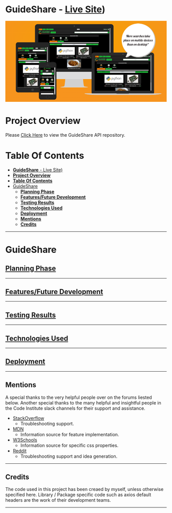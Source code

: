 # **GuideShare** - [Live Site](https://guideshare-live.herokuapp.com/))

![GuideShare](/docs/images/am-i-response.png)

# **Project Overview**

Please [Click Here](https://github.com/lukebinmore/guideshare-api) to view the GuideShare API repository.

# **Table Of Contents**
- [**GuideShare** - Live Site)](#guideshare---live-site)
- [**Project Overview**](#project-overview)
- [**Table Of Contents**](#table-of-contents)
- [GuideShare](#guideshare)
  - [**Planning Phase**](#planning-phase)
  - [**Features/Future Development**](#featuresfuture-development)
  - [**Testing Results**](#testing-results)
  - [**Technologies Used**](#technologies-used)
  - [**Deployment**](#deployment)
  - [**Mentions**](#mentions)
  - [**Credits**](#credits)

***

# GuideShare

## [**Planning Phase**](/docs/PLANNING.md)

***

## [**Features/Future Development**](/docs/FEATURES.md)

***

## [**Testing Results**](/docs/TESTING.md)

***

## [**Technologies Used**](/docs/TECHNOLOGIES.md)

***

## [**Deployment**](/docs/DEPLOYMENT.md)

***

## **Mentions**

A special thanks to the very helpful people over on the forums liested below. Another special thanks to the many helpful and insightful people in the Code Institute slack channels for their support and assistance.

 - [StackOverflow](https://stackoverflow.com/)
   - Troubleshooting support.
 - [MDN](https://developer.mozilla.org/en-US/)
   - Information source for feature implementation.
 - [W3Schools](https://www.w3schools.com/)
   - Information source for specific css properties.
 - [Reddit](https://www.reddit.com/)
   - Troubleshooting support and idea generation.

***

## **Credits**

The code used in this project has been creaed by myself, unless otherwise specified here. Library / Package specific code such as axios default headers are the work of their development teams.

***